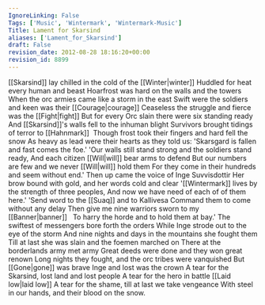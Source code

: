 ```yaml
---
IgnoreLinking: False
Tags: ['Music', 'Wintermark', 'Wintermark-Music']
Title: Lament for Skarsind
aliases: ['Lament_for_Skarsind']
draft: False
revision_date: 2012-08-28 18:16:20+00:00
revision_id: 8899
---
```


[[Skarsind]] lay chilled in the cold of the [[Winter|winter]]
Huddled for heat every human and beast
Hoarfrost was hard on the walls and the towers 
When the orc armies came like a storm in the east
Swift were the soldiers and keen was their [[Courage|courage]]
Ceaseless the struggle and fierce was the [[Fight|fight]]
But for every Orc slain there were six standing ready
And [[Skarsind]]'s walls fell to the inhuman blight
Survivors brought tidings of terror to [[Hahnmark]] 
Though frost took their fingers and hard fell the snow
As heavy as lead were their hearts as they told us:
'Skarsgard is fallen and fast comes the foe.'
'Our walls still stand strong and the soldiers stand ready,
And each citizen [[Will|will]] bear arms to defend
But our numbers are few and we never [[Will|will]] hold them
For they come in their hundreds and seem without end.'
Then up came the voice of Inge Suvvisdottir
Her brow bound with gold, and her words cold and clear
'[[Wintermark]] lives by the strength of three peoples,
And now we have need of each of of them here.'
'Send word to the [[Suaq]] and to Kallivesa
Command them to come without any delay
Then give me nine warriors sworn to my [[Banner|banner]]  
To harry the horde and to hold them at bay.'
The swiftest of messengers bore forth the orders
While Inge strode out to the eye of the storm
And nine nights and days in the mountains she fought them
Till at last she was slain and the foemen marched on
There at the borderlands army met army
Great deeds were done and they won great renown
Long nights they fought, and the orc tribes were vanquished
But [[Gone|gone]] was brave Inge and lost was the crown
A tear for the Skarsind, lost land and lost people
A tear for the hero in battle [[Laid low|laid low]]
A tear for the shame, till at last we take vengeance
With steel in our hands, and their blood on the snow.